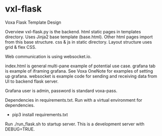 # vxl-flask
Voxa Flask Template Design

Overview
vxl-flask.py is the backend.
html static pages in templates directory. Uses Jinja2 base template (base.html). Other html pages import from this base structure.
css & js in static directory. Layout structure uses grid & flex CSS.

Web communication is using websocket.io.

index.html is general multi-pane example of potential use case.
grafana tab is example of iframing grafana. See Voxa OneNote for examples of setting up grafana.
websocket is example code for sending and receiving data from UI to backend flask server.

Grafana user is admin, password is standard voxa-pass.

Dependencies in requirements.txt. Run with a virtual environment for dependencies.
- pip3 install requirements.txt

Run ./run_flask.sh to startup server. This is a development server with DEBUG=TRUE.
